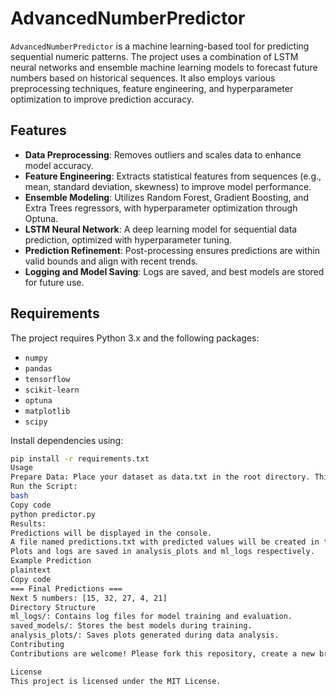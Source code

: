 # AdvancedNumberPredictor

`AdvancedNumberPredictor` is a machine learning-based tool for predicting sequential numeric patterns. The project uses a combination of LSTM neural networks and ensemble machine learning models to forecast future numbers based on historical sequences. It also employs various preprocessing techniques, feature engineering, and hyperparameter optimization to improve prediction accuracy.

## Features
- **Data Preprocessing**: Removes outliers and scales data to enhance model accuracy.
- **Feature Engineering**: Extracts statistical features from sequences (e.g., mean, standard deviation, skewness) to improve model performance.
- **Ensemble Modeling**: Utilizes Random Forest, Gradient Boosting, and Extra Trees regressors, with hyperparameter optimization through Optuna.
- **LSTM Neural Network**: A deep learning model for sequential data prediction, optimized with hyperparameter tuning.
- **Prediction Refinement**: Post-processing ensures predictions are within valid bounds and align with recent trends.
- **Logging and Model Saving**: Logs are saved, and best models are stored for future use.

## Requirements
The project requires Python 3.x and the following packages:
- `numpy`
- `pandas`
- `tensorflow`
- `scikit-learn`
- `optuna`
- `matplotlib`
- `scipy`

Install dependencies using:
```bash
pip install -r requirements.txt
Usage
Prepare Data: Place your dataset as data.txt in the root directory. This file should contain numerical data in a single column format.
Run the Script:
bash
Copy code
python predictor.py
Results:
Predictions will be displayed in the console.
A file named predictions.txt with predicted values will be created in the root directory.
Plots and logs are saved in analysis_plots and ml_logs respectively.
Example Prediction
plaintext
Copy code
=== Final Predictions ===
Next 5 numbers: [15, 32, 27, 4, 21]
Directory Structure
ml_logs/: Contains log files for model training and evaluation.
saved_models/: Stores the best models during training.
analysis_plots/: Saves plots generated during data analysis.
Contributing
Contributions are welcome! Please fork this repository, create a new branch, and submit a pull request.

License
This project is licensed under the MIT License.
